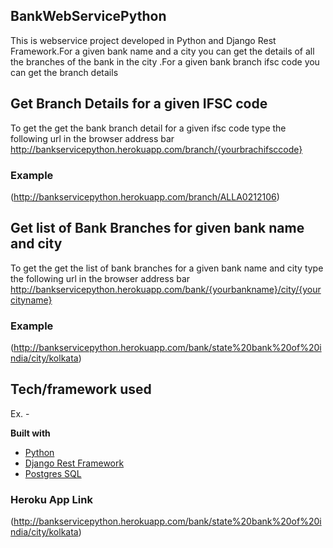 ## BankWebServicePython
This is webservice project developed in Python and Django Rest Framework.For a given  bank name and a city you can get the details of all
the branches of the bank in the city .For a given bank branch ifsc code you can get the branch details

## Get Branch Details for a given IFSC code
To get the get the bank branch detail for a given ifsc code type the following url in the browser address bar
http://bankservicepython.herokuapp.com/branch/{yourbrachifsccode}
### Example 
(http://bankservicepython.herokuapp.com/branch/ALLA0212106)

## Get list of Bank Branches for given bank name and city
To get the get the list of bank branches  for a given bank name and city  type the following url in the browser address bar
http://bankservicepython.herokuapp.com/bank/{yourbankname}/city/{yourcityname}
### Example 
(http://bankservicepython.herokuapp.com/bank/state%20bank%20of%20india/city/kolkata)


## Tech/framework used
Ex. -

<b>Built with</b>
- [Python](https://www.python.org/)
- [Django Rest Framework](http://www.django-rest-framework.org/)
- [Postgres SQL](https://www.postgresql.org/)


 ### Heroku App Link
(http://bankservicepython.herokuapp.com/bank/state%20bank%20of%20india/city/kolkata)
